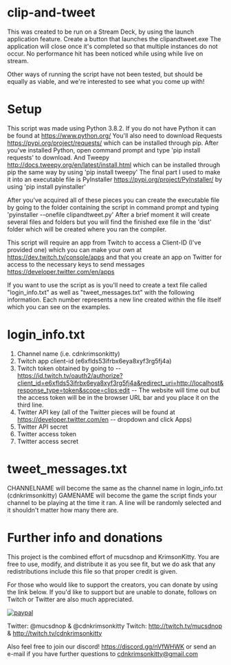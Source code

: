 # clip-and-tweet
This was created to be run on a Stream Deck, by using the launch application feature.  Create a button that launches the clipandtweet.exe  The application will close once it's completed so that multiple instances do not occur. No performance hit has been noticed while using while live on stream.

Other ways of running the script have not been tested, but should be equally as viable, and we're interested to see what you come up with!

# Setup
This script was made using Python 3.8.2.  If you do not have Python it can be found at https://www.python.org/
You'll also need to download Requests https://pypi.org/project/requests/ which can be installed through pip.  After you've installed Python, open command prompt and type 'pip install requests' to download.
And Tweepy http://docs.tweepy.org/en/latest/install.html which can be installed through pip the same way by using 'pip install tweepy'
The final part I used to make it into an executable file is PyInstaller https://pypi.org/project/PyInstaller/ by using 'pip install pyinstaller'

After you've acquired all of these pieces you can create the executable file by going to the folder containing the script in command prompt and typing 'pyinstaller --onefile clipandtweet.py' 
After a brief moment it will create several files and folders but you will find the finished exe file in the 'dist' folder which will be created where you ran the compiler.

This script will require an app from Twitch to access a Client-ID (I've provided one) which you can make your own at
https://dev.twitch.tv/console/apps
and that you create an app on Twitter for access to the necessary keys to send messages
https://developer.twitter.com/en/apps

If you want to use the script as is you'll need to create a text file called "login_info.txt" as well as "tweet_messages.txt" with the following information.  Each number represents a new line created within the file itself which you can see on the examples.

# login_info.txt
1. Channel name (i.e. cdnkrimsonkitty)
2. Twitch app client-id (e6xflds53ifrbx6eya8xyf3rg5fj4a)
3. Twitch token obtained by going to
-- https://id.twitch.tv/oauth2/authorize?client_id=e6xflds53ifrbx6eya8xyf3rg5fj4a&redirect_uri=http://localhost&response_type=token&scope=clips:edit --
The website will time out but the access token will be in the browser URL bar and you place it on the third line.
4. Twitter API key (all of the Twitter pieces will be found at https://developer.twitter.com/en -- dropdown and click Apps)
5. Twitter API secret
6. Twitter access token
7. Twitter access secret

# tweet_messages.txt

CHANNELNAME will become the same as the channel name in login_info.txt (cdnkrimsonkitty)
GAMENAME will become the game the script finds your channel to be playing at the time it ran.
A line will be randomly selected and it shouldn't matter how many there are.

# Further info and donations

This project is the combined effort of mucsdnop and KrimsonKitty.  You are free to use, modify, and distribute it as you see fit, but we do ask that any redistributions include this file so that proper credit is given.

For those who would like to support the creators, you can donate by using the link below.  If you'd like to support but are unable to donate, follows on Twitch or Twitter are also much appreciated.

[![paypal](https://www.paypalobjects.com/en_US/i/btn/btn_donateCC_LG.gif)](https://www.paypal.com/cgi-bin/webscr?cmd=_donations&business=PSKWJM6424KC8&currency_code=USD&source=url)

Twitter: @mucsdnop & @cdnkrimsonkitty
Twitch: http://twitch.tv/mucsdnop & http://twitch.tv/cdnkrimsonkitty

Also feel free to join our discord! https://discord.gg/nVfWHWK or send an e-mail if you have further questions to cdnkrimsonkitty@gmail.com
